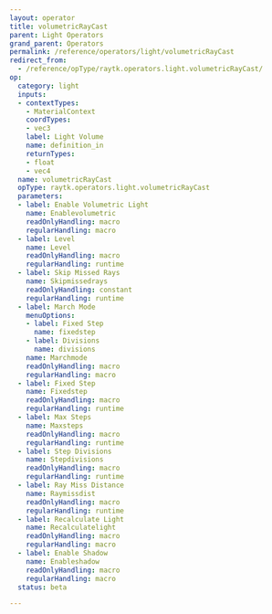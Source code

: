 ```yaml
---
layout: operator
title: volumetricRayCast
parent: Light Operators
grand_parent: Operators
permalink: /reference/operators/light/volumetricRayCast
redirect_from:
  - /reference/opType/raytk.operators.light.volumetricRayCast/
op:
  category: light
  inputs:
  - contextTypes:
    - MaterialContext
    coordTypes:
    - vec3
    label: Light Volume
    name: definition_in
    returnTypes:
    - float
    - vec4
  name: volumetricRayCast
  opType: raytk.operators.light.volumetricRayCast
  parameters:
  - label: Enable Volumetric Light
    name: Enablevolumetric
    readOnlyHandling: macro
    regularHandling: macro
  - label: Level
    name: Level
    readOnlyHandling: macro
    regularHandling: runtime
  - label: Skip Missed Rays
    name: Skipmissedrays
    readOnlyHandling: constant
    regularHandling: runtime
  - label: March Mode
    menuOptions:
    - label: Fixed Step
      name: fixedstep
    - label: Divisions
      name: divisions
    name: Marchmode
    readOnlyHandling: macro
    regularHandling: macro
  - label: Fixed Step
    name: Fixedstep
    readOnlyHandling: macro
    regularHandling: runtime
  - label: Max Steps
    name: Maxsteps
    readOnlyHandling: macro
    regularHandling: runtime
  - label: Step Divisions
    name: Stepdivisions
    readOnlyHandling: macro
    regularHandling: runtime
  - label: Ray Miss Distance
    name: Raymissdist
    readOnlyHandling: macro
    regularHandling: runtime
  - label: Recalculate Light
    name: Recalculatelight
    readOnlyHandling: macro
    regularHandling: macro
  - label: Enable Shadow
    name: Enableshadow
    readOnlyHandling: macro
    regularHandling: macro
  status: beta

---
```

